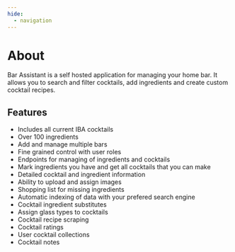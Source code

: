 ```yaml
---
hide:
  - navigation
---
```


# About

Bar Assistant is a self hosted application for managing your home bar. It allows you to search and filter cocktails, add ingredients and create custom cocktail recipes.

## Features
- Includes all current IBA cocktails
- Over 100 ingredients
- Add and manage multiple bars
- Fine grained control with user roles
- Endpoints for managing of ingredients and cocktails
- Mark ingredients you have and get all cocktails that you can make
- Detailed cocktail and ingredient information
- Ability to upload and assign images
- Shopping list for missing ingredients
- Automatic indexing of data with your prefered search engine
- Cocktail ingredient substitutes
- Assign glass types to cocktails
- Cocktail recipe scraping
- Cocktail ratings
- User cocktail collections
- Cocktail notes
